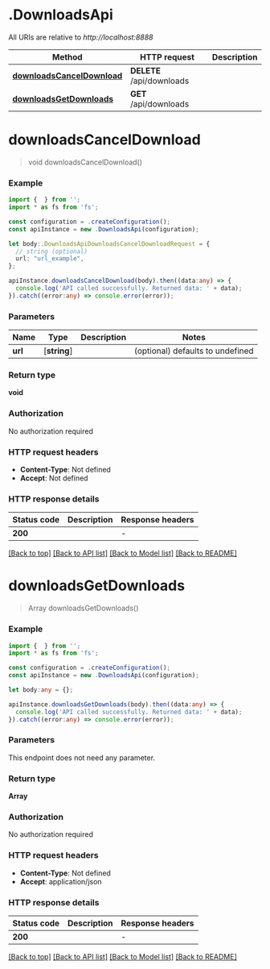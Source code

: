 # .DownloadsApi

All URIs are relative to *http://localhost:8888*

Method | HTTP request | Description
------------- | ------------- | -------------
[**downloadsCancelDownload**](DownloadsApi.md#downloadsCancelDownload) | **DELETE** /api/downloads | 
[**downloadsGetDownloads**](DownloadsApi.md#downloadsGetDownloads) | **GET** /api/downloads | 


# **downloadsCancelDownload**
> void downloadsCancelDownload()


### Example


```typescript
import {  } from '';
import * as fs from 'fs';

const configuration = .createConfiguration();
const apiInstance = new .DownloadsApi(configuration);

let body:.DownloadsApiDownloadsCancelDownloadRequest = {
  // string (optional)
  url: "url_example",
};

apiInstance.downloadsCancelDownload(body).then((data:any) => {
  console.log('API called successfully. Returned data: ' + data);
}).catch((error:any) => console.error(error));
```


### Parameters

Name | Type | Description  | Notes
------------- | ------------- | ------------- | -------------
 **url** | [**string**] |  | (optional) defaults to undefined


### Return type

**void**

### Authorization

No authorization required

### HTTP request headers

 - **Content-Type**: Not defined
 - **Accept**: Not defined


### HTTP response details
| Status code | Description | Response headers |
|-------------|-------------|------------------|
**200** |  |  -  |

[[Back to top]](#) [[Back to API list]](README.md#documentation-for-api-endpoints) [[Back to Model list]](README.md#documentation-for-models) [[Back to README]](README.md)

# **downloadsGetDownloads**
> Array<IPlexDownload> downloadsGetDownloads()


### Example


```typescript
import {  } from '';
import * as fs from 'fs';

const configuration = .createConfiguration();
const apiInstance = new .DownloadsApi(configuration);

let body:any = {};

apiInstance.downloadsGetDownloads(body).then((data:any) => {
  console.log('API called successfully. Returned data: ' + data);
}).catch((error:any) => console.error(error));
```


### Parameters
This endpoint does not need any parameter.


### Return type

**Array<IPlexDownload>**

### Authorization

No authorization required

### HTTP request headers

 - **Content-Type**: Not defined
 - **Accept**: application/json


### HTTP response details
| Status code | Description | Response headers |
|-------------|-------------|------------------|
**200** |  |  -  |

[[Back to top]](#) [[Back to API list]](README.md#documentation-for-api-endpoints) [[Back to Model list]](README.md#documentation-for-models) [[Back to README]](README.md)


